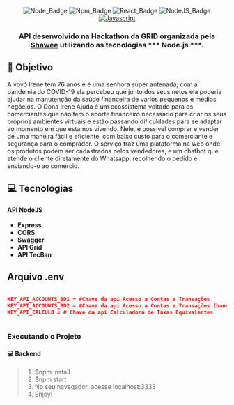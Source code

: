 

<div align="center">

![Node_Badge][node_version_badge] ![Npm_Badge][npm_version_badge] ![React_Badge][web_react_badge] ![NodeJS_Badge][server_nodejs_badge] [![Javascript](https://badges.frapsoft.com/javascript/code/javascript.png?v=101)](https://github.com/ellerbrock/javascript-badges/)

</div>

<h3 align="center">

API desenvolvido na Hackathon da GRID organizada pela  **[Shawee][shawee_site]** utilizando as tecnologias *** Node.js ***.

</h3>

## **:rocket: Objetivo**

A vovó Irene tem 76 anos e é uma senhora super antenada; com a pandemia do COVID-19 ela percebeu que junto dos seus netos ela poderia ajudar na manutenção da saúde financeira de vários pequenos e médios negócios.
O Dona Irene Ajuda é um ecossistema voltado para os comerciantes que não tem o aporte financeiro necessário para criar os seus próprios ambientes virtuais e estão passando dificuldades para se adaptar ao momento em que estamos vivendo. Nele, é possível comprar e vender de uma maneira fácil e eficiente, com baixo custo para o comerciante e segurança para o comprador. O serviço traz uma plataforma na web onde os produtos podem ser cadastrados pelos vendedores, e um chatbot que atende o cliente diretamente do Whatsapp, recolhendo o pedido e enviando-o ao comércio.

## **:computer: Tecnologias**

#### API NodeJS

  - **Express**
  - **CORS**
  - **Swagger**
  - **API Grid**
  - **API TecBan**

## Arquivo .env

```json
 
KEY_API_ACCOUNTS_BD1 = #Chave da api Acesso a Contas e Transações
KEY_API_ACCOUNTS_BD2 = #Chave da api Acesso a Contas e Transações (banco 2)
KEY_API_CALCULO = # Chave da api Calculadora de Taxas Equivalentes
 
```
### **Executando o Projeto**

#### **:computer: Backend**
> 1. $npm install
> 2. $npm start
> 3. No seu navegador, acesse localhost:3333
> 4. Enjoy!


<!-- Website Links -->

[shawee_site]: https://shawee.io/pt/

<!-- Badges -->

[github_issues_badge]: https://img.shields.io/github/issues/x0n4d0/ecoleta?color=green

[repository_license_badge]: https://img.shields.io/github/license/x0n4d0/ecoleta

[node_version_badge]: https://img.shields.io/badge/node-12.17.0-green

[npm_version_badge]: https://img.shields.io/badge/npm-6.14.4-red

[web_react_badge]: https://img.shields.io/badge/web-react-blue

[mobile_react-native_badge]: https://img.shields.io/badge/mobile-react%20native-blueviolet

[server_nodejs_badge]: https://img.shields.io/badge/server-nodejs-important

<!-- Techs -->

[react]: https://reactjs.org/

[typescript]: https://www.typescriptlang.org/

[node]: https://nodejs.org/en/

[leaflet]: https://react-leaflet.js.org/en/

[ibge_api]: https://servicodados.ibge.gov.br/api/docs/localidades?versao=1

[ibge_api_ufs]: https://servicodados.ibge.gov.br/api/docs/localidades?versao=1#api-UFs-estadosGet

[ibge_api_municipios]: https://servicodados.ibge.gov.br/api/docs/localidades?versao=1#api-Municipios-estadosUFMunicipiosGet

[vscode]: https://code.visualstudio.com/

[react_native]: http://www.reactnative.com/

[stackedit]: https://stackedit.io

[vscode_sqlite_extension]: https://marketplace.visualstudio.com/items?itemName=alexcvzz.vscode-sqlite

[markdown_emoji]: https://gist.github.com/rxaviers/7360908

[commitlint]: https://github.com/conventional-changelog/commitlint

[express]: https://expressjs.com/

[cors]: https://expressjs.com/en/resources/middleware/cors.html

[knex]: http://knexjs.org/

[sqlite3]: https://github.com/mapbox/node-sqlite3

[tsnode]: https://github.com/TypeStrong/ts-node

[feather_icons]: https://feathericons.com/

[insomnia]: https://insomnia.rest/

[react_leaflet]: https://react-leaflet.js.org/

[react_router_dom]: https://github.com/ReactTraining/react-router/tree/master/packages/react-router-dom

[react_icons]: https://react-icons.github.io/react-icons/

[axios]: https://github.com/axios/axios

